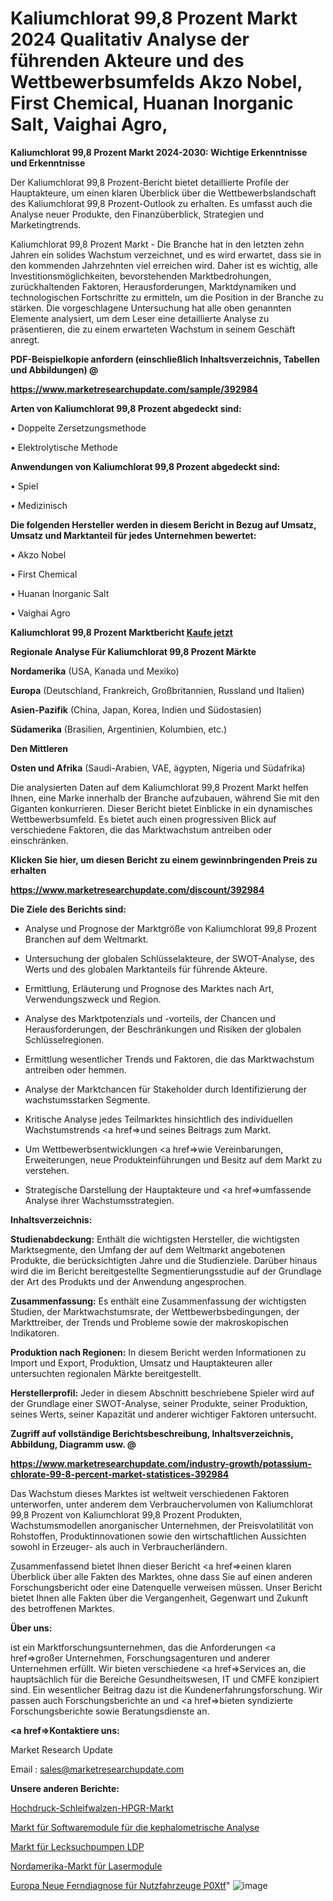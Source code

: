 # Kaliumchlorat 99,8 Prozent Markt 2024 Qualitativ Analyse der führenden Akteure und des Wettbewerbsumfelds Akzo Nobel, First Chemical, Huanan Inorganic Salt, Vaighai Agro, 

<strong>Kaliumchlorat 99,8 Prozent Markt 2024-2030: Wichtige Erkenntnisse und Erkenntnisse</strong>

Der Kaliumchlorat 99,8 Prozent-Bericht bietet detaillierte Profile der Hauptakteure, um einen klaren Überblick über die Wettbewerbslandschaft des Kaliumchlorat 99,8 Prozent-Outlook zu erhalten. Es umfasst auch die Analyse neuer Produkte, den Finanzüberblick, Strategien und Marketingtrends.

Kaliumchlorat 99,8 Prozent Markt - Die Branche hat in den letzten zehn Jahren ein solides Wachstum verzeichnet, und es wird erwartet, dass sie in den kommenden Jahrzehnten viel erreichen wird. Daher ist es wichtig, alle Investitionsmöglichkeiten, bevorstehenden Marktbedrohungen, zurückhaltenden Faktoren, Herausforderungen, Marktdynamiken und technologischen Fortschritte zu ermitteln, um die Position in der Branche zu stärken. Die vorgeschlagene Untersuchung hat alle oben genannten Elemente analysiert, um dem Leser eine detaillierte Analyse zu präsentieren, die zu einem erwarteten Wachstum in seinem Geschäft anregt.



<strong><b>PDF-Beispielkopie anfordern (einschließlich Inhaltsverzeichnis, Tabellen und Abbildungen) @ </b></strong>

<strong><a href=https://www.marketresearchupdate.com/sample/392984>

<strong>https://www.marketresearchupdate.com/sample/392984</u></a></strong></strong>



<strong>Arten von Kaliumchlorat 99,8 Prozent abgedeckt sind:</strong>

• Doppelte Zersetzungsmethode

• Elektrolytische Methode



<strong>Anwendungen von Kaliumchlorat 99,8 Prozent abgedeckt sind:</strong>

• Spiel

• Medizinisch



<strong>Die folgenden Hersteller werden in diesem Bericht in Bezug auf Umsatz, Umsatz und Marktanteil für jedes Unternehmen bewertet:</strong>

• Akzo Nobel

• First Chemical

• Huanan Inorganic Salt

• Vaighai Agro



<strong>Kaliumchlorat 99,8 Prozent Marktbericht <a href=https://www.marketresearchupdate.com/buynow/392984>Kaufe jetzt</a></strong>



<strong>Regionale Analyse Für Kaliumchlorat 99,8 Prozent Märkte</strong>



<strong>Nordamerika</strong> (USA, Kanada und Mexiko)



<strong>Europa</strong> (Deutschland, Frankreich, Großbritannien, Russland und Italien)



<strong>Asien-Pazifik</strong> (China, Japan, Korea, Indien und Südostasien)



<strong>Südamerika</strong> (Brasilien, Argentinien, Kolumbien, etc.)



<strong>Den Mittleren</strong> 

<strong>Osten und Afrika</strong> (Saudi-Arabien, VAE, ägypten, Nigeria und Südafrika)

Die analysierten Daten auf dem Kaliumchlorat 99,8 Prozent Markt helfen Ihnen, eine Marke innerhalb der Branche aufzubauen, während Sie mit den Giganten konkurrieren. Dieser Bericht bietet Einblicke in ein dynamisches Wettbewerbsumfeld. Es bietet auch einen progressiven Blick auf verschiedene Faktoren, die das Marktwachstum antreiben oder einschränken.



<strong>Klicken Sie hier, um diesen Bericht zu einem gewinnbringenden Preis zu erhalten
</strong>

<strong><a href=https://www.marketresearchupdate.com/discount/392984>https://www.marketresearchupdate.com/discount/392984</b></u></strong></a>



<strong>Die Ziele des Berichts sind:</strong>

- Analyse und Prognose der Marktgröße von Kaliumchlorat 99,8 Prozent Branchen auf dem Weltmarkt.

- Untersuchung der globalen Schlüsselakteure, der SWOT-Analyse, des Werts und des globalen Marktanteils für führende Akteure.

- Ermittlung, Erläuterung und Prognose des Marktes nach Art, Verwendungszweck und Region.

- Analyse des Marktpotenzials und -vorteils, der Chancen und Herausforderungen, der Beschränkungen und Risiken der globalen Schlüsselregionen.

- Ermittlung wesentlicher Trends und Faktoren, die das Marktwachstum antreiben oder hemmen.

- Analyse der Marktchancen für Stakeholder durch Identifizierung der wachstumsstarken Segmente.

- Kritische Analyse jedes Teilmarktes hinsichtlich des individuellen Wachstumstrends <a href=>und</a> seines Beitrags zum Markt.

- Um Wettbewerbsentwicklungen <a href=>wie</a> Vereinbarungen, Erweiterungen, neue Produkteinführungen und Besitz auf dem Markt zu verstehen.

- Strategische Darstellung der Hauptakteure und <a href=>umfas</a>sende Analyse ihrer Wachstumsstrategien.



<strong>Inhaltsverzeichnis:</strong>



<strong>Studienabdeckung:</strong> Enthält die wichtigsten Hersteller, die wichtigsten Marktsegmente, den Umfang der auf dem Weltmarkt angebotenen Produkte, die berücksichtigten Jahre und die Studienziele. Darüber hinaus wird die im Bericht bereitgestellte Segmentierungsstudie auf der Grundlage der Art des Produkts und der Anwendung angesprochen.



<strong>Zusammenfassung:</strong> Es enthält eine Zusammenfassung der wichtigsten Studien, der Marktwachstumsrate, der Wettbewerbsbedingungen, der Markttreiber, der Trends und Probleme sowie der makroskopischen Indikatoren.



<strong>Produktion nach Regionen:</strong> In diesem Bericht werden Informationen zu Import und Export, Produktion, Umsatz und Hauptakteuren aller untersuchten regionalen Märkte bereitgestellt.



<strong>Herstellerprofil:</strong> Jeder in diesem Abschnitt beschriebene Spieler wird auf der Grundlage einer SWOT-Analyse, seiner Produkte, seiner Produktion, seines Werts, seiner Kapazität und anderer wichtiger Faktoren untersucht.



<strong><b>Zugriff auf vollständige Berichtsbeschreibung, Inhaltsverzeichnis, Abbildung, Diagramm usw. @ </b></strong>

<strong><a href=https://www.marketresearchupdate.com/industry-growth/potassium-chlorate-99-8-percent-market-statistices-392984>https://www.marketresearchupdate.com/industry-growth/potassium-chlorate-99-8-percent-market-statistices-392984</a></strong>

Das Wachstum dieses Marktes ist weltweit verschiedenen Faktoren unterworfen, unter anderem dem Verbrauchervolumen von Kaliumchlorat 99,8 Prozent von Kaliumchlorat 99,8 Prozent Produkten, Wachstumsmodellen anorganischer Unternehmen, der Preisvolatilität von Rohstoffen, Produktinnovationen sowie den wirtschaftlichen Aussichten sowohl in Erzeuger- als auch in Verbraucherländern.

Zusammenfassend bietet Ihnen dieser Bericht <a href=>einen</a> klaren Überblick über alle Fakten des Marktes, ohne dass Sie auf einen anderen Forschungsbericht oder eine Datenquelle verweisen müssen. Unser Bericht bietet Ihnen alle Fakten über die Vergangenheit, Gegenwart und Zukunft des betroffenen Marktes.



<strong>Über uns:</strong>

 ist ein Marktforschungsunternehmen, das die Anforderungen <a href=>großer</a> Unternehmen, Forschungsagenturen und anderer Unternehmen erfüllt. Wir bieten verschiedene <a href=>Services</a> an, die hauptsächlich für die Bereiche Gesundheitswesen, IT und CMFE konzipiert sind. Ein wesentlicher Beitrag dazu ist die Kundenerfahrungsforschung. Wir passen auch Forschungsberichte an und <a href=>bieten</a> syndizierte Forschungsberichte sowie Beratungsdienste an.



<strong><a href=>Kontaktiere uns:</a></strong>

Market Research Update

Email : sales@marketresearchupdate.com



<strong>Unsere anderen Berichte:</strong>

<a href=https://www.linkedin.com/pulse/high-pressure-grinding-roller-hpgr-market-size>Hochdruck-Schleifwalzen-HPGR-Markt</a>

<a href=https://www.linkedin.com/pulse/cephalometric-analysis-software-module-market>Markt für Softwaremodule für die kephalometrische Analyse</a>

<a href=https://www.linkedin.com/pulse/leak-detection-pump-ldp-market-2023-remarking>Markt für Lecksuchpumpen LDP</a>

<a href=https://www.linkedin.com/pulse/north-america-laser-module-market-2023-2030>Nordamerika-Markt für Lasermodule</a>

<a href=https://www.linkedin.com/pulse/europe-new-commercial-vehicle-remote-diagnostics-p0xtf/>Europa Neue Ferndiagnose für Nutzfahrzeuge P0Xtf</a>"
![image](https://github.com/Gayatrikarjule/Market-Analysis-360/assets/97346546/fc3f05fa-e865-4fcb-b2ce-dbe0428745b5)
